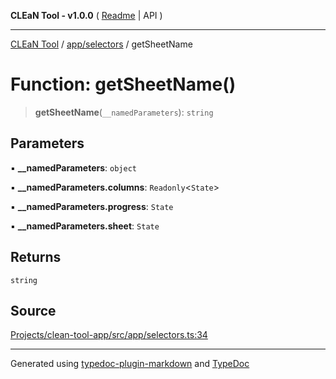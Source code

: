 **CLEaN Tool - v1.0.0** ( [Readme](../../../README.md) \| API )

***

[CLEaN Tool](../../../modules.md) / [app/selectors](../README.md) / getSheetName

# Function: getSheetName()

> **getSheetName**(`__namedParameters`): `string`

## Parameters

▪ **\_\_namedParameters**: `object`

▪ **\_\_namedParameters.columns**: `Readonly`\<`State`\>

▪ **\_\_namedParameters.progress**: `State`

▪ **\_\_namedParameters.sheet**: `State`

## Returns

`string`

## Source

[Projects/clean-tool-app/src/app/selectors.ts:34](https://github.com/yuckyh/clean-tool-app/)

***

Generated using [typedoc-plugin-markdown](https://www.npmjs.com/package/typedoc-plugin-markdown) and [TypeDoc](https://typedoc.org/)
